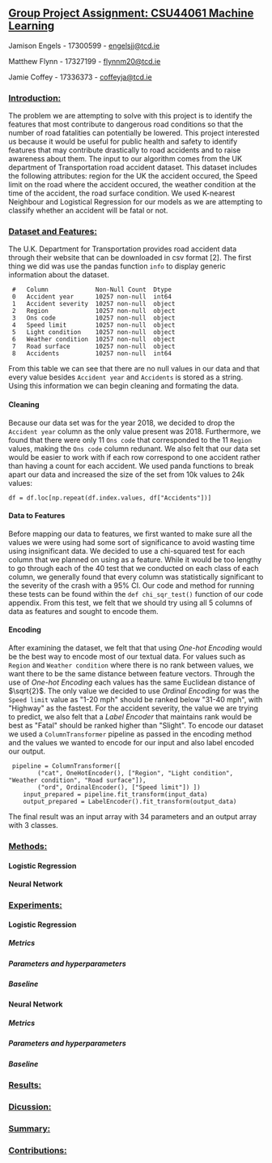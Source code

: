 ## <u> Group Project Assignment: CSU44061 Machine Learning </u>
Jamison Engels - 17300599 - engelsjj@tcd.ie

Matthew Flynn - 17327199 - flynnm20@tcd.ie

Jamie Coffey - 17336373 - coffeyja@tcd.ie

### <u> Introduction: </u> 
The problem we are attempting to solve with this project is to identify the features that most contribute to dangerous road conditions so that the number of road fatalities can potentially be lowered. This project interested us because it would be useful for public health and safety to identify features that may contribute drastically to road accidents and to raise awareness about them. The input to our algorithm comes from the UK department of Transportation road accident dataset. This dataset includes the following attributes: region for the UK the accident occured, the Speed limit on the road where the accident occured, the weather condition at the time of the accident, the road surface condition. We used K-nearest Neighbour and Logistical Regression for our models as we are attempting to classify whether an accident will be fatal or not.

### <u> Dataset and Features:</u>
The U.K. Department for Transportation provides road accident data through their website that can be downloaded in csv format [2]. The first thing we did was use the pandas function ```info``` to display generic information about the dataset.

```
 #   Column             Non-Null Count  Dtype 
 0   Accident year      10257 non-null  int64 
 1   Accident severity  10257 non-null  object
 2   Region             10257 non-null  object
 3   Ons code           10257 non-null  object
 4   Speed limit        10257 non-null  object
 5   Light condition    10257 non-null  object
 6   Weather condition  10257 non-null  object
 7   Road surface       10257 non-null  object
 8   Accidents          10257 non-null  int64 
```
From this table we can see that there are no null values in our data and that every value besides ```Accident year``` and ```Accidents``` is stored as a string. Using this information we can begin cleaning and formating the data.

#### Cleaning  
Because our data set was for the year 2018, we decided to drop the ```Accident year``` column as the only value present was 2018. Furthermore, we found that there were only 11 ```Ons code``` that corresponded to the 11 ```Region``` values, making the ```Ons code``` column redunant. We also felt that our data set would be easier to work with if each row correspond to one accident rather than having a count for each accident. We used panda functions to break apart our data and increased the size of the set from 10k values to 24k values:

```
df = df.loc[np.repeat(df.index.values, df["Accidents"])]
```
####  Data to Features
Before mapping our data to features, we first wanted to make sure all the values we were using had some sort of significance to avoid wasting time using insignificant data. We decided to use a chi-squared test for each column that we planned on using as a feature. While it would be too lengthy to go through each of the 40 test that we conducted on each class of each column, we generally found that every column was statistically significant to the severity of the crash with a 95% CI. Our code and method for running these tests can be found within the ```def chi_sqr_test()``` function of our code appendix. From this test, we felt that we should try using all 5 columns of data as features and sought to encode them.      

#### Encoding 
After examining the dataset, we felt that that using <i> One-hot Encoding </i> would be the best way to encode most of our textual data. For values such as ```Region``` and ```Weather condition``` where there is no rank between values, we want there to be the same distance between feature vectors. Through the use of <i> One-hot Encoding </i> each values has the same  Euclidean distance of $\sqrt{2}$. The only value we decided to use <i> Ordinal Encoding </i> for was the ```Speed limit``` value as "1-20 mph" should be ranked below "31-40 mph", with "Highway" as the fastest. For the accident severity, the value we are trying to predict, we also felt that a <i> Label Encoder </i> that maintains rank would be best as "Fatal" should be ranked higher than "Slight". To encode our dataset we used a ```ColumnTransformer``` pipeline as passed in the encoding method and the values we wanted to encode for our input and also label encoded our output. 

```
 pipeline = ColumnTransformer([
        ("cat", OneHotEncoder(), ["Region", "Light condition", "Weather condition", "Road surface"]),
        ("ord", OrdinalEncoder(), ["Speed limit"]) ])
    input_prepared = pipeline.fit_transform(input_data)
    output_prepared = LabelEncoder().fit_transform(output_data)
```    

The final result was an input array with 34 parameters and an output array with 3 classes. 

### <u>Methods:</u>

#### Logistic Regression 

#### Neural Network 

### <u>Experiments:</u>  

#### Logistic Regression 

##### Metrics 

##### Parameters and hyperparameters

##### Baseline

#### Neural Network 

##### Metrics 

##### Parameters and hyperparameters

##### Baseline  

### <u> Results:</u>

### <u> Dicussion:</u> 

### <u> Summary:</u> 

### <u> Contributions:</u>  